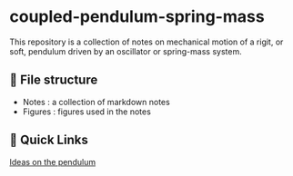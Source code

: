 # coupled-pendulum-spring-mass
This repository is a collection of notes on mechanical motion of a rigit, or soft, pendulum driven by an oscillator or spring-mass system.

## 📁 File structure
- Notes : a collection of markdown notes
- Figures : figures used in the notes

## 🔗 Quick Links
[Ideas on the pendulum](https://github.com/Cooper-9/coupled-pendulum-spring-mass/blob/main/Notes/00-ideas-and-exploration.md)
